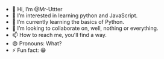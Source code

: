 - 👋 Hi, I’m @Mr-Uttter
- 👀 I’m interested in learning python and JavaScript.
- 🌱 I’m currently learning the basics of Python.
- 💞️ I’m looking to collaborate on, well, nothing or everything.
- 📫 How to reach me, you'll find a way.
- 😄 Pronouns: What?
- ⚡ Fun fact: 😁

<!---
Mr-Uttter/Mr-Uttter is a ✨ special ✨ repository because its `README.md` (this file) appears on your GitHub profile.
You can click the Preview link to take a look at your changes.
--->
